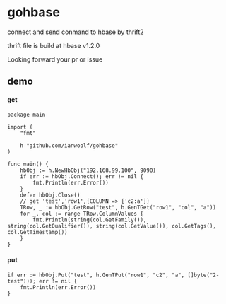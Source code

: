 # gohbase
connect and send conmand to hbase by thrift2

thrift file is build at hbase v1.2.0

Looking forward your pr or issue


## demo
#### get

    package main

    import (
	    "fmt"

        h "github.com/ianwoolf/gohbase"
    )

    func main() {
    	hbObj := h.NewHbObj("192.168.99.100", 9090)
	    if err := hbObj.Connect(); err != nil {
		    fmt.Println(err.Error())
    	}
	    defer hbObj.Close()
        // get 'test','row1',{COLUMN => ['c2:a']}
    	TRow, _ := hbObj.GetRow("test", h.GenTGet("row1", "col", "a"))
    	for _, col := range TRow.ColumnValues {
    		fmt.Println(string(col.GetFamily()), string(col.GetQualifier()), string(col.GetValue()), col.GetTags(), col.GetTimestamp())
	    }
    }

#### put

	if err := hbObj.Put("test", h.GenTPut("row1", "c2", "a", []byte("2-test"))); err != nil {
		fmt.Println(err.Error())
	}

